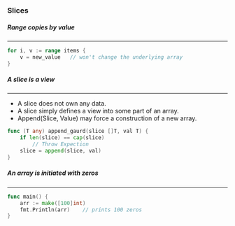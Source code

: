 ### Slices



##### Range copies by value

---



```go
for i, v := range items {
	v = new_value	// won't change the underlying array
}
```



##### A slice is a view

---

- A slice does not own any data.
- A slice simply defines a view into some part of an array. 
- Append(Slice, Value) may force a construction of a new array.

```go
func (T any) append_gaurd(slice []T, val T) {
    if len(slice) == cap(slice)
    	// Throw Expection
    slice = append(slice, val)
}
```



##### An array is initiated with zeros

---



```go
func main() {
    arr := make([100]int)
    fmt.Println(arr)	// prints 100 zeros
}
```

